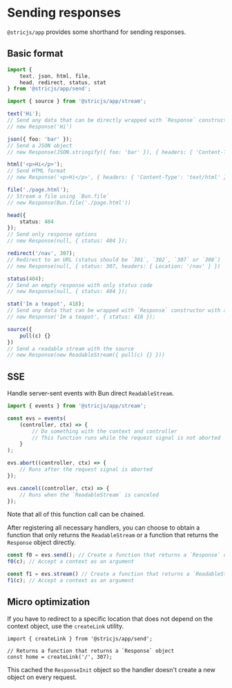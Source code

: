 # Sending responses
`@stricjs/app` provides some shorthand for sending responses.

## Basic format
```ts
import {
    text, json, html, file,
    head, redirect, status, stat
} from '@stricjs/app/send';

import { source } from '@stricjs/app/stream';

text('Hi'); 
// Send any data that can be directly wrapped with `Response` constructor
// new Response('Hi')

json({ foo: 'bar' }); 
// Send a JSON object
// new Response(JSON.stringify({ foo: 'bar' }), { headers: { 'Content-Type': 'application/json' } })

html('<p>Hi</p>');
// Send HTML format
// new Response('<p>Hi</p>', { headers: { 'Content-Type': 'text/html' } })

file('./page.html');
// Stream a file using `Bun.file`
// new Response(Bun.file('./page.html'))

head({ 
    status: 404
});
// Send only response options
// new Response(null, { status: 404 });

redirect('/nav', 307);
// Redirect to an URL (status should be `301`, `302`, `307` or `308`)
// new Response(null, { status: 307, headers: { Location: '/nav' } })

status(404);
// Send an empty response with only status code
// new Response(null, { status: 404 });

stat('Im a teapot', 418);
// Send any data that can be wrapped with `Response` constructor with a status code
// new Response('Im a teapot', { status: 418 });

source({
    pull(c) {}
})
// Send a readable stream with the source
// new Response(new ReadableStream({ pull(c) {} }))
```

## SSE
Handle server-sent events with Bun direct `ReadableStream`.
```ts
import { events } from '@stricjs/app/stream';

const evs = events(
    (controller, ctx) => {
        // Do something with the context and controller
        // This function runs while the request signal is not aborted
    }
);

evs.abort((controller, ctx) => {
    // Runs after the request signal is aborted
});

evs.cancel((controller, ctx) => {
    // Runs when the `ReadableStream` is canceled
});
```

Note that all of this function call can be chained.

After registering all necessary handlers, you can choose to obtain a
function that only returns the `ReadableStream` or a function that returns
the `Response` object directly.

```ts
const f0 = evs.send(); // Create a function that returns a `Response` object
f0(c); // Accept a context as an argument

const f1 = evs.stream() // Create a function that returns a `ReadableStream`
f1(c); // Accept a context as an argument
```

## Micro optimization
If you have to redirect to a specific location that does not depend on 
the context object, use the `createLink` utility.
```
import { createLink } from '@stricjs/app/send';

// Returns a function that returns a `Response` object
const home = createLink('/', 307);
```

This cached the `ResponseInit` object so the handler doesn't create 
a new object on every request.
